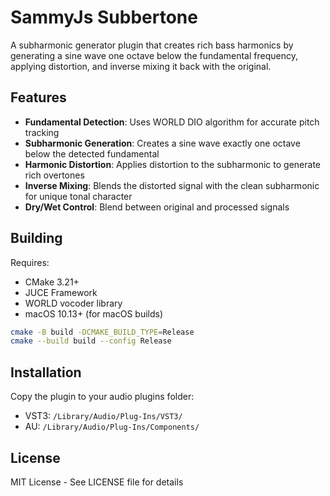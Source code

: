 # SammyJs Subbertone

A subharmonic generator plugin that creates rich bass harmonics by generating a sine wave one octave below the fundamental frequency, applying distortion, and inverse mixing it back with the original.

## Features

- **Fundamental Detection**: Uses WORLD DIO algorithm for accurate pitch tracking
- **Subharmonic Generation**: Creates a sine wave exactly one octave below the detected fundamental
- **Harmonic Distortion**: Applies distortion to the subharmonic to generate rich overtones
- **Inverse Mixing**: Blends the distorted signal with the clean subharmonic for unique tonal character
- **Dry/Wet Control**: Blend between original and processed signals

## Building

Requires:
- CMake 3.21+
- JUCE Framework
- WORLD vocoder library
- macOS 10.13+ (for macOS builds)

```bash
cmake -B build -DCMAKE_BUILD_TYPE=Release
cmake --build build --config Release
```

## Installation

Copy the plugin to your audio plugins folder:
- VST3: `/Library/Audio/Plug-Ins/VST3/`
- AU: `/Library/Audio/Plug-Ins/Components/`

## License

MIT License - See LICENSE file for details